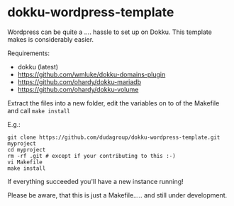 dokku-wordpress-template
========================

Wordpress can be quite a .... hassle to set up on Dokku. This template makes is considerably easier.


Requirements:
- dokku (latest)
- https://github.com/wmluke/dokku-domains-plugin
- https://github.com/ohardy/dokku-mariadb
- https://github.com/ohardy/dokku-volume


Extract the files into a new folder, edit the variables on to of the Makefile and call ```make install```

E.g.:
```
git clone https://github.com/dudagroup/dokku-wordpress-template.git myproject
cd myproject
rm -rf .git # except if your contributing to this :-)
vi Makefile
make install
```

If everything succeeded you'll have a new instance running!

Please be aware, that this is just a Makefile..... and still under development.
